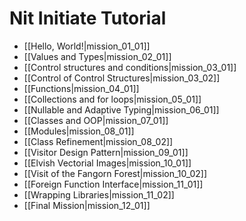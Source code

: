 # Nit Initiate Tutorial

* [[Hello, World!|mission_01_01]]
* [[Values and Types|mission_02_01]]
* [[Control structures and conditions|mission_03_01]]
* [[Control of Control Structures|mission_03_02]] 
* [[Functions|mission_04_01]]
* [[Collections and for loops|mission_05_01]]
* [[Nullable and Adaptive Typing|mission_06_01]]
* [[Classes and OOP|mission_07_01]]
* [[Modules|mission_08_01]]
* [[Class Refinement|mission_08_02]]
* [[Visitor Design Pattern|mission_09_01]]
* [[Elvish Vectorial Images|mission_10_01]]
* [[Visit of the Fangorn Forest|mission_10_02]]
* [[Foreign Function Interface|mission_11_01]]
* [[Wrapping Libraries|mission_11_02]]
* [[Final Mission|mission_12_01]]
